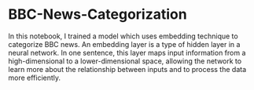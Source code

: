 # BBC-News-Categorization
In this notebook, I trained a model  which uses embedding technique to categorize BBC news. 
An embedding layer is a type of hidden layer in a neural network. In one sentence, this layer maps input information from a high-dimensional to a lower-dimensional space, allowing the network to learn more about the relationship between inputs and to process the data more efficiently.
